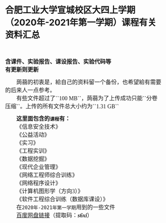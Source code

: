 # 合肥工业大学宣城校区大四上学期（2020年-2021年第一学期）课程有关资料汇总

<font size=4 face=宋体>&emsp;&emsp;

**含课件、实验报告、课设报告、实验代码等**<br>
**有更新则更新**<br>
</font>


<font size=4 face=宋体>
&emsp;&emsp;蒟蒻的初衷是，給自己的资料留一个备份，也希望給有需要的后来人一点参考。<br>
&emsp;&emsp;有些文件超过了``100 MB``，蒟蒻为了上传成功只能``分卷压缩``。上传的所有文件总大小约为``1.31 GB``<br>
</font>

<font size=4 face=宋体>

&emsp;&emsp;**这里面包含的``课程``有：**<br>
&emsp;&emsp;《信息安全技术》<br>
&emsp;&emsp;《公益活动》<br>
&emsp;&emsp;《实习》<br>
&emsp;&emsp;《工程实训》<br>
&emsp;&emsp;《数据挖掘》<br>
&emsp;&emsp;《现代企业管理》<br>
&emsp;&emsp;《网络工程师综合训练》<br>
&emsp;&emsp;《网络程序设计》<br>
&emsp;&emsp;《计算机图形学（方向3）》<br>
&emsp;&emsp;《软件工程综合训练（数据库课设）》<br>
&emsp;&emsp;在``2020年-2021年第一学期``用到的一些文件<br>
&emsp;&emsp;<a href="https://pan.baidu.com/s/1mRJ01P9AOtnSpdYaVQFsfg" target="_blank">百度网盘链接</a>（提取码：***s6xi***）<br>
</font>
